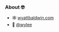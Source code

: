### About 🤓

- 🕸️ [wyattbaldwin.com](https://wyattbaldwin.com)
- 🐘 [@wylee](https://fosstodon.org/@wylee)
